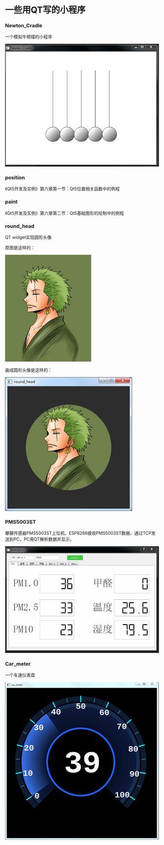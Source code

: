 # 一些用QT写的小程序

### Newton_Cradle
一个模拟牛顿摆的小程序

![Newton_Cradle](img/newton_cradle.gif)

### position

《Qt5开发及实例》第六章第一节：Qt5位置相关函数中的例程

### paint

《Qt5开发及实例》第六章第二节：Qt5基础图形的绘制中的例程


### round_head
QT widget实现圆形头像

原图是这样的：

![round_head](round_head/001.jpg)

画成圆形头像是这样的：

![round_head](img/round_head/03.png)

### PMS5003ST
 攀藤传感器PMS5003ST上位机，ESP8266接收PMS5003ST数据，通过TCP发送到PC，PC用QT解析数据并显示，

![PMS5003ST](img/PMS5003ST.gif)


###  Car_meter
一个车速仪表盘

![car_meter](img/car_meter.gif)